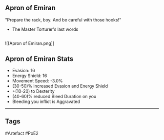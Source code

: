## Apron of Emiran
"Prepare the rack, boy. And be careful with those hooks!"
- The Master Torturer's last words
##
![[Apron of Emiran.png]]
## Apron of Emiran Stats
- Evasion: 16
- Energy Shield: 16
- Movement Speed: -3.0%
- (30-50)% increased Evasion and Energy Shield
- +(10-20) to Dexterity
- (40-60)% reduced Bleed Duration on you
- Bleeding you inflict is Aggravated


---
## Tags
#Artefact
#PoE2
